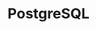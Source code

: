 ---
description: "PostgreSQL is a powerful, open source object-relational database system\
  \ that uses and extends the SQL language combined with many features that safely\
  \ store and scale the most complicated data workloads. The origins of PostgreSQL\
  \ date back to 1986 as part of the POSTGRES project at the University of California\
  \ at Berkeley and has more than 30 years of active development on the core platform.\r\
  \n\r\nPostgreSQL has earned a strong reputation for its proven architecture, reliability,\
  \ data integrity, robust feature set, extensibility, and the dedication of the open\
  \ source community behind the software to consistently deliver performant and innovative\
  \ solutions. PostgreSQL runs on all major operating systems, has been ACID-compliant\
  \ since 2001, and has powerful add-ons such as the popular PostGIS geospatial database\
  \ extender. It is no surprise that PostgreSQL has become the open source relational\
  \ database of choice for many people and organisations.\r\n\r\nGetting started with\
  \ using PostgreSQL has never been easier - pick a project you want to build, and\
  \ let PostgreSQL safely and robustly store your data."
layout: stand
show_on_overview: true
logo: stands/postgresql/logo.png
new_this_year: PostgreSQL 13 was released in September 2020, which makes it the latest
  major release. PostgreSQL 9.4 is no longer supported, if you still run on this (or
  an earlier) version, please come to us and let's talk about an upgrade strategy.
showcase: "The PostgreSQL Project welcomes all virtual FOSDEM visitors. Please come\
  \ to our virtual stand and talk with us about any database related question. Any\
  \ topic is welcome, questions about the Devroom, performance tuning, SQL query optimization,\
  \ database migration, new features, enhancement requests ...\r\n\r\nPlease also\
  \ follow the PostgreSQL Europe Twitter account ( https://twitter.com/postgresqleu\
  \ ) for any updates around the PostgreSQL presence at FOSDEM 2021. You can ask us\
  \ questions there as well."
themes:
- Database engines
title: PostgreSQL
website: https://www.postgresql.org/
---